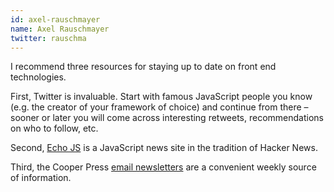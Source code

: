 ```yaml
---
id: axel-rauschmayer
name: Axel Rauschmayer
twitter: rauschma
---
```


I recommend three resources for staying up to date on front end technologies.

First, Twitter is invaluable. Start with famous JavaScript people you know (e.g. the creator of your framework of choice) and continue from there – sooner or later you will come across interesting retweets, recommendations on who to follow, etc.

Second, [Echo JS](http://www.echojs.com/) is a JavaScript news site in the tradition of Hacker News.

Third, the Cooper Press [email newsletters](https://cooperpress.com/) are a convenient weekly source of information.
